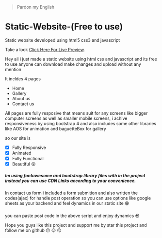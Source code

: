 > Pardon my English

# Static-Website-(Free to use)
Static website developed using html5 css3 and javascript

Take a look [Click Here For Live Preview](https://dennis-neduvelil.github.io/Static-Website/).

Hey all i just made a static website using html css and javascript and its free to use anyone can download make changes and upload without any mention

It incldes 4 pages
- Home
- Gallery
- About us
- Contact us

All pages are fully resposive that means suit for any screens like bigger computer screens as well as smaller mobile screens, i achive responsiveness by using bootstrap 4
and also includes some other libraries like AOS for animation and baguetteBox for gallery

so our site is
- [x] Fully Responsive
- [x] Animated
- [x] Fully Functional
- [x] Beautiful :stuck_out_tongue_winking_eye:

##### Im using fontawesome and bootstrap library files with in the project instead you can use CDN Links according to your convenience.

In contact us form i included a form submition and also written the codes(ajax) for handle post operation so you can use options like google sheets as your backend and feel dynamics in our static site :grin:

##### <script>
#####   const scriptURL = 'your post link'
#####   const form = document.forms['gform']
#####   form.addEventListener('submit', e => {
#####     e.preventDefault()
#####   fetch(scriptURL, { method: 'POST', body: new FormData(form)})
#####      .then(response => $('#exampleModalCenter').modal({'show' : true}  ), $('#gform')[0].reset())
#####      .catch(response => $('#exampleModalCenter2').modal({'show' : true}  ) , $('#gform')[0].reset() )
#####   })
##### </script>


you can paste post code in the above script and enjoy dynamics :sunglasses:


Hope you guys like this project and support me by star this project and follow me on github :stuck_out_tongue_closed_eyes: :stuck_out_tongue_closed_eyes: :stuck_out_tongue_closed_eyes:



